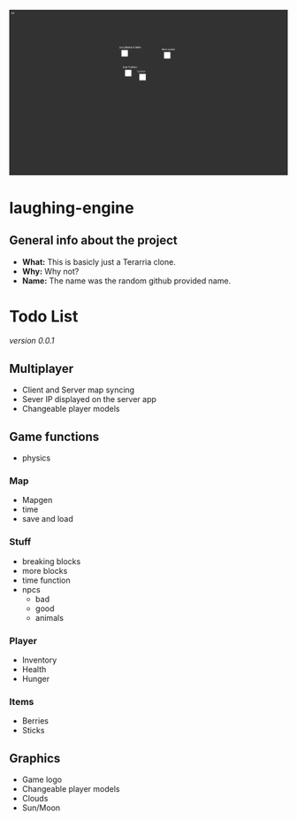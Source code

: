 ![screenshot](screenshot-vb0_0_1.png)

# laughing-engine
## General info about the project 
- **What:** This is basicly just a Terarria clone. 
- **Why:** Why not? 
- **Name:** The name was the random github provided name.

# Todo List
*version 0.0.1*

## Multiplayer

- Client and Server map syncing
- Sever IP displayed on the server app
- Changeable player models

## Game functions
- physics

### Map
- Mapgen
- time
- save and load

### Stuff

- breaking blocks
- more blocks
- time function
- npcs
  - bad 
  - good
  - animals

### Player

- Inventory 
- Health
- Hunger

### Items

- Berries
- Sticks

## Graphics
- Game logo
- Changeable player models
- Clouds
- Sun/Moon
